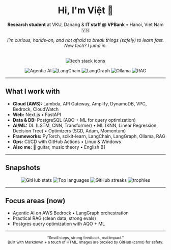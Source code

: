 <!-- Profile README for @hqvjet -->
<div align="center">

<h1>Hi, I'm Việt 👋</h1>
<p><b>Research student</b> at VKU, Danang & <b>IT staff @ VPBank</b> • Hanoi, Viet Nam 🇻🇳</p>

<i>I’m curious, hands-on, and not afraid to break things (safely) to learn fast.
New tech? I jump in.</i>

<br/>

<!-- Tech icon strip -->
<img src="https://skillicons.dev/icons?i=aws,nextjs,fastapi,postgres,pytorch,sklearn,linux,windows,git,githubactions,docker&perline=11" alt="tech stack icons" />

<!-- Niche stack badges -->
<p>
  <img src="https://img.shields.io/badge/Agentic%20AI-in%20practice-111" alt="Agentic AI" />
  <img src="https://img.shields.io/badge/LangChain-%F0%9F%A7%A0-111" alt="LangChain"/>
  <img src="https://img.shields.io/badge/LangGraph-%E2%9A%99%EF%B8%8F-111" alt="LangGraph"/>
  <img src="https://img.shields.io/badge/Ollama-local%20LLMs-111" alt="Ollama"/>
  <img src="https://img.shields.io/badge/RAG-built-111" alt="RAG"/>
</p>

</div>

---

## What I work with

- **Cloud (AWS):** Lambda, API Gateway, Amplify, DynamoDB, VPC, Bedrock, CloudWatch  
- **Web:** Next.js • FastAPI  
- **Data & DB:** PostgreSQL (AQO + ML for query optimization)  
- **AI/ML:** DL (LSTM, CNN, Transformer) • ML (KNN, Linear Regression, Decision Tree) • Optimizers (SGD, Adam, Momentum)  
- **Frameworks:** PyTorch, scikit-learn, LangChain, LangGraph, Ollama, RAG  
- **Ops:** CI/CD with GitHub Actions • Linux & Windows  
- **Also me:** 🎸 guitar, music theory • English B1

---

## Snapshots

<div align="center">

<!-- overall stats -->
<img src="https://github-readme-stats.vercel.app/api?username=hqvjet&show_icons=true&rank_icon=github" alt="GitHub stats" />

<!-- language mix -->
<img src="https://github-readme-stats.vercel.app/api/top-langs/?username=hqvjet&layout=compact&langs_count=8" alt="Top languages" />

<!-- streaks -->
<img src="https://streak-stats.demolab.com?user=hqvjet&hide_border=true" alt="GitHub streaks" />

<!-- trophies -->
<img src="https://github-profile-trophy.vercel.app/?username=hqvjet&no-frame=true&no-bg=true&column=4" alt="trophies" />

</div>

---

## Focus areas (now)

- Agentic AI on AWS Bedrock • LangGraph orchestration  
- Practical RAG (clean data, strong evals)  
- Postgres query optimization with AQO + ML

---

<!-- Minimal footer with a friendly vibe -->
<p align="center">
  <sub>“Small steps, strong feedback, real impact.”</sub><br/>
  <sub>Built with Markdown + a touch of HTML. Images are proxied by GitHub (camo) for safety.</sub>
</p>
